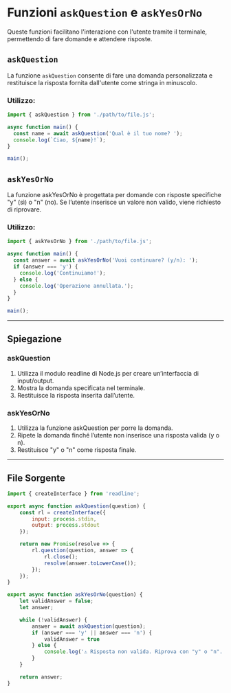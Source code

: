 # Funzioni `askQuestion` e `askYesOrNo`

Queste funzioni facilitano l'interazione con l'utente tramite il terminale, permettendo di fare domande e attendere risposte.

## `askQuestion`

La funzione `askQuestion` consente di fare una domanda personalizzata e restituisce la risposta fornita dall'utente come stringa in minuscolo.

### Utilizzo:
```javascript
import { askQuestion } from './path/to/file.js';

async function main() {
  const name = await askQuestion('Qual è il tuo nome? ');
  console.log(`Ciao, ${name}!`);
}

main();
```

## `askYesOrNo`

La funzione askYesOrNo è progettata per domande con risposte specifiche "y" (sì) o "n" (no). Se l’utente inserisce un valore non valido, viene richiesto di riprovare.

### Utilizzo:
```javascript
import { askYesOrNo } from './path/to/file.js';

async function main() {
  const answer = await askYesOrNo('Vuoi continuare? (y/n): ');
  if (answer === 'y') {
    console.log('Continuiamo!');
  } else {
    console.log('Operazione annullata.');
  }
}

main();
```
---

## Spiegazione

### askQuestion
1.	Utilizza il modulo readline di Node.js per creare un’interfaccia di input/output.
2.	Mostra la domanda specificata nel terminale.
3.	Restituisce la risposta inserita dall’utente.

### askYesOrNo
1.	Utilizza la funzione askQuestion per porre la domanda.
2.	Ripete la domanda finché l’utente non inserisce una risposta valida (y o n).
3.	Restituisce "y" o "n" come risposta finale.

---

## File Sorgente
```javascript
import { createInterface } from 'readline';

export async function askQuestion(question) {
    const rl = createInterface({
        input: process.stdin,
        output: process.stdout
    });

    return new Promise(resolve => {
        rl.question(question, answer => {
            rl.close();
            resolve(answer.toLowerCase());
        });
    });
}

export async function askYesOrNo(question) {
    let validAnswer = false;
    let answer;

    while (!validAnswer) {
        answer = await askQuestion(question);
        if (answer === 'y' || answer === 'n') {
            validAnswer = true
        } else {
            console.log('⚠️ Risposta non valida. Riprova con "y" o "n".');
        }
    }

    return answer;
}
```